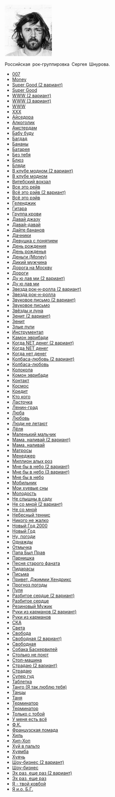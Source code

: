 ![](leningrad.jpg)

Российская рок-группировка Сергея Шнурова.

* [007](007)
* [Money](Money)
* [Super Good (2 вариант)](Super%20Good%20(2%20вариант))
* [Super Good](Super%20Good)
* [WWW (2 вариант)](WWW%20(2%20вариант))
* [WWW (3 вариант)](WWW%20(3%20вариант))
* [WWW](WWW)
* [XXX](XXX)
* [Айседора](Айседора)
* [Алкоголик](Алкоголик)
* [Амстердам](Амстердам)
* [Бабу буду](Бабу%20буду)
* [Багдад](Багдад)
* [Бананы](Бананы)
* [Батарея](Батарея)
* [Без тебя](Без%20тебя)
* [Блюз](Блюз)
* [Бляди](Бляди)
* [В клубе модном (2 вариант)](В%20клубе%20модном%20(2%20вариант))
* [В клубе модном](В%20клубе%20модном)
* [Витебский вокзал](Витебский%20вокзал)
* [Все это рейв](Все%20это%20рейв)
* [Всё это рэйв (2 вариант)](Всё%20это%20рэйв%20(2%20вариант))
* [Всё это рэйв](Всё%20это%20рэйв)
* [Геленджик](Геленджик)
* [Гитара](Гитара)
* [Группа крови](Группа%20крови)
* [Давай джазу](Давай%20джазу)
* [Давай-давай](Давай-давай)
* [Дайте бананов](Дайте%20бананов)
* [Дачники](Дачники)
* [Девушка с понятием](Девушка%20с%20понятием)
* [День рождения](День%20рождения)
* [День рожденья](День%20рожденья)
* [Деньги (Money)](Деньги%20(Money))
* [Дикий мужчина](Дикий%20мужчина)
* [Дорога на Москву](Дорога%20на%20Москву)
* [Дороги](Дороги)
* [Ду ю лав ми (2 вариант)](Ду%20ю%20лав%20ми%20(2%20вариант))
* [Ду ю лав ми](Ду%20ю%20лав%20ми)
* [Звезда рок-н-ролла (2 вариант)](Звезда%20рок-н-ролла%20(2%20вариант))
* [Звезда рок-н-ролла](Звезда%20рок-н-ролла)
* [Звуковое письмо (2 вариант)](Звуковое%20письмо%20(2%20вариант))
* [Звуковое письмо](Звуковое%20письмо)
* [Звёзды и луна](Звёзды%20и%20луна)
* [Зенит (2 вариант)](Зенит%20(2%20вариант))
* [Зенит](Зенит)
* [Злые пули](Злые%20пули)
* [Инструментал](Инструментал)
* [Камон эврибади](Камон%20эврибади)
* [Когда NET денег (2 вариант)](Когда%20NET%20денег%20(2%20вариант))
* [Когда NET денег](Когда%20NET%20денег)
* [Когда нет денег](Когда%20нет%20денег)
* [Колбаса-любовь (2 вариант)](Колбаса-любовь%20(2%20вариант))
* [Колбаса-любовь](Колбаса-любовь)
* [Колокола](Колокола)
* [Комон эврибади](Комон%20эврибади)
* [Контакт](Контакт)
* [Космос](Космос)
* [Кредит](Кредит)
* [Кто кого](Кто%20кого)
* [Ласточка](Ласточка)
* [Ленин-град](Ленин-град)
* [Люба](Люба)
* [Любовь](Любовь)
* [Люди не летают](Люди%20не%20летают)
* [Лёля](Лёля)
* [Маленький мальчик](Маленький%20мальчик)
* [Мама, наливай (2 вариант)](Мама,%20наливай%20(2%20вариант))
* [Мама, наливай](Мама,%20наливай)
* [Матросы](Матросы)
* [Менеджер](Менеджер)
* [Миллион алых роз](Миллион%20алых%20роз)
* [Мне бы в небо (2 вариант)](Мне%20бы%20в%20небо%20(2%20вариант))
* [Мне бы в небо (3 вариант)](Мне%20бы%20в%20небо%20(3%20вариант))
* [Мне бы в небо](Мне%20бы%20в%20небо)
* [Мобильник](Мобильник)
* [Мои хуевые сны](Мои%20хуевые%20сны)
* [Молодость](Молодость)
* [Не слышны в саду](Не%20слышны%20в%20саду)
* [Не со мной (2 вариант)](Не%20со%20мной%20(2%20вариант))
* [Не со мной](Не%20со%20мной)
* [Небесный теннис](Небесный%20теннис)
* [Никого не жалко](Никого%20не%20жалко)
* [Новый Год 2000](Новый%20Год%202000)
* [Новый Год](Новый%20Год)
* [Ну, погоди](Ну,%20погоди)
* [Однажды](Однажды)
* [Отмычка](Отмычка)
* [Папа Был Прав](Папа%20Был%20Прав)
* [Парнишка](Парнишка)
* [Песня старого фаната](Песня%20старого%20фаната)
* [Пидарасы](Пидарасы)
* [Письма](Письма)
* [Привет, Джимми Хендрикс](Привет,%20Джимми%20Хендрикс)
* [Прогноз погоды](Прогноз%20погоды)
* [Пуля](Пуля)
* [Разбитое сердце (2 вариант)](Разбитое%20сердце%20(2%20вариант))
* [Разбитое сердце](Разбитое%20сердце)
* [Резиновый Мужик](Резиновый%20Мужик)
* [Руки из карманов (2 вариант)](Руки%20из%20карманов%20(2%20вариант))
* [Руки из карманов](Руки%20из%20карманов)
* [СКА](СКА)
* [Света](Света)
* [Свобода](Свобода)
* [Свободная (2 вариант)](Свободная%20(2%20вариант))
* [Свободная](Свободная)
* [Собака Баскервилей](Собака%20Баскервилей)
* [Столько не поют](Столько%20не%20поют)
* [Стоп-машина](Стоп-машина)
* [Страдаю (2 вариант)](Страдаю%20(2%20вариант))
* [Страдаю](Страдаю)
* [Супер гуд](Супер%20гуд)
* [Таблетка](Таблетка)
* [Танго (Я так люблю тебя)](Танго%20(Я%20так%20люблю%20тебя))
* [Танцы](Танцы)
* [Таня](Таня)
* [Теpминатоp](Теpминатоp)
* [Терминатор](Терминатор)
* [Только с тобой](Только%20с%20тобой)
* [У меня есть всё](У%20меня%20есть%20всё)
* [Ф.К.](Ф.К.)
* [Французская помада](Французская%20помада)
* [Хиль](Хиль)
* [Хип-Хоп](Хип-Хоп)
* [Хуй в пальто](Хуй%20в%20пальто)
* [Хуямба](Хуямба)
* [Хуячь](Хуячь)
* [Шоу-бизнес (2 вариант)](Шоу-бизнес%20(2%20вариант))
* [Шоу-бизнес](Шоу-бизнес)
* [Эх раз, еще раз (2 вариант)](Эх%20раз,%20еще%20раз%20(2%20вариант))
* [Эх раз, еще раз](Эх%20раз,%20еще%20раз)
* [Я - твой ковбой](Я%20-%20твой%20ковбой)
* [Я и.о. Б.Г.](Я%20и.о.%20Б.Г.)